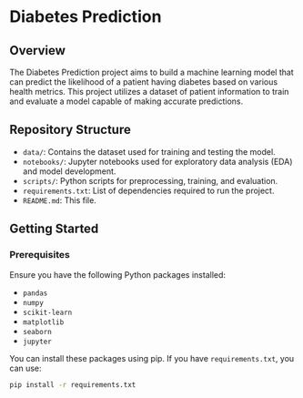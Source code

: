 # Diabetes Prediction

## Overview

The Diabetes Prediction project aims to build a machine learning model that can predict the likelihood of a patient having diabetes based on various health metrics. This project utilizes a dataset of patient information to train and evaluate a model capable of making accurate predictions.

## Repository Structure

- `data/`: Contains the dataset used for training and testing the model.
- `notebooks/`: Jupyter notebooks used for exploratory data analysis (EDA) and model development.
- `scripts/`: Python scripts for preprocessing, training, and evaluation.
- `requirements.txt`: List of dependencies required to run the project.
- `README.md`: This file.

## Getting Started

### Prerequisites

Ensure you have the following Python packages installed:

- `pandas`
- `numpy`
- `scikit-learn`
- `matplotlib`
- `seaborn`
- `jupyter`

You can install these packages using pip. If you have `requirements.txt`, you can use:

```bash
pip install -r requirements.txt
